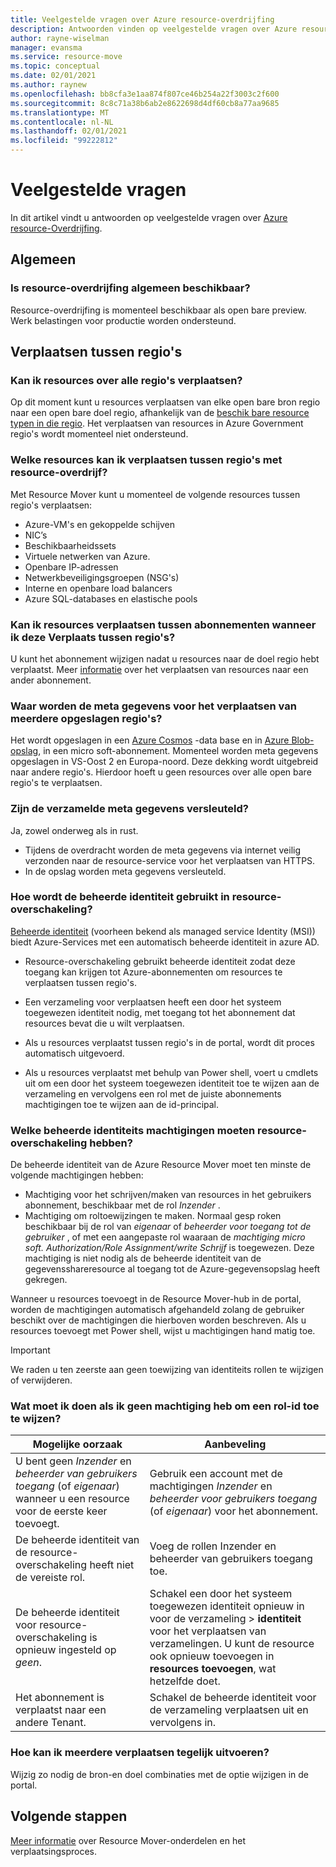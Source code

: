 ```yaml
---
title: Veelgestelde vragen over Azure resource-overdrijfing
description: Antwoorden vinden op veelgestelde vragen over Azure resource verhuizer
author: rayne-wiselman
manager: evansma
ms.service: resource-move
ms.topic: conceptual
ms.date: 02/01/2021
ms.author: raynew
ms.openlocfilehash: bb8cfa3e1aa874f807ce46b254a22f3003c2f600
ms.sourcegitcommit: 8c8c71a38b6ab2e8622698d4df60cb8a77aa9685
ms.translationtype: MT
ms.contentlocale: nl-NL
ms.lasthandoff: 02/01/2021
ms.locfileid: "99222812"
---
```

# <a name="common-questions"></a>Veelgestelde vragen

In dit artikel vindt u antwoorden op veelgestelde vragen over [Azure resource-Overdrijfing](overview.md).

## <a name="general"></a>Algemeen

### <a name="is-resource-mover-generally-available"></a>Is resource-overdrijfing algemeen beschikbaar?

Resource-overdrijfing is momenteel beschikbaar als open bare preview. Werk belastingen voor productie worden ondersteund.



## <a name="moving-across-regions"></a>Verplaatsen tussen regio's

### <a name="can-i-move-resources-across-any-regions"></a>Kan ik resources over alle regio's verplaatsen?

Op dit moment kunt u resources verplaatsen van elke open bare bron regio naar een open bare doel regio, afhankelijk van de [beschik bare resource typen in die regio](https://azure.microsoft.com/global-infrastructure/services/). Het verplaatsen van resources in Azure Government regio's wordt momenteel niet ondersteund.

### <a name="what-resources-can-i-move-across-regions-using-resource-mover"></a>Welke resources kan ik verplaatsen tussen regio's met resource-overdrijf?

Met Resource Mover kunt u momenteel de volgende resources tussen regio's verplaatsen:

- Azure-VM's en gekoppelde schijven
- NIC’s
- Beschikbaarheidssets 
- Virtuele netwerken van Azure. 
- Openbare IP-adressen
- Netwerkbeveiligingsgroepen (NSG's)
- Interne en openbare load balancers 
- Azure SQL-databases en elastische pools


### <a name="can-i-move-resources-across-subscriptions-when-i-move-them-across-regions"></a>Kan ik resources verplaatsen tussen abonnementen wanneer ik deze Verplaats tussen regio's?

U kunt het abonnement wijzigen nadat u resources naar de doel regio hebt verplaatst. Meer [informatie](../azure-resource-manager/management/move-resource-group-and-subscription.md) over het verplaatsen van resources naar een ander abonnement. 

### <a name="where-is-the-metadata-for-moving-across-regions-stored"></a>Waar worden de meta gegevens voor het verplaatsen van meerdere opgeslagen regio's?

Het wordt opgeslagen in een [Azure Cosmos](../cosmos-db/database-encryption-at-rest.md) -data base en in [Azure Blob-opslag](../storage/common/storage-service-encryption.md), in een micro soft-abonnement. Momenteel worden meta gegevens opgeslagen in VS-Oost 2 en Europa-noord. Deze dekking wordt uitgebreid naar andere regio's. Hierdoor hoeft u geen resources over alle open bare regio's te verplaatsen.

### <a name="is-the-collected-metadata-encrypted"></a>Zijn de verzamelde meta gegevens versleuteld?

Ja, zowel onderweg als in rust.
- Tijdens de overdracht worden de meta gegevens via internet veilig verzonden naar de resource-service voor het verplaatsen van HTTPS.
- In de opslag worden meta gegevens versleuteld.

### <a name="how-is-managed-identity-used-in-resource-mover"></a>Hoe wordt de beheerde identiteit gebruikt in resource-overschakeling?

[Beheerde identiteit](../active-directory/managed-identities-azure-resources/overview.md) (voorheen bekend als managed service Identity (MSI)) biedt Azure-Services met een automatisch beheerde identiteit in azure AD.
- Resource-overschakeling gebruikt beheerde identiteit zodat deze toegang kan krijgen tot Azure-abonnementen om resources te verplaatsen tussen regio's.
- Een verzameling voor verplaatsen heeft een door het systeem toegewezen identiteit nodig, met toegang tot het abonnement dat resources bevat die u wilt verplaatsen.

- Als u resources verplaatst tussen regio's in de portal, wordt dit proces automatisch uitgevoerd.
- Als u resources verplaatst met behulp van Power shell, voert u cmdlets uit om een door het systeem toegewezen identiteit toe te wijzen aan de verzameling en vervolgens een rol met de juiste abonnements machtigingen toe te wijzen aan de id-principal. 

### <a name="what-managed-identity-permissions-does-resource-mover-need"></a>Welke beheerde identiteits machtigingen moeten resource-overschakeling hebben?

De beheerde identiteit van de Azure Resource Mover moet ten minste de volgende machtigingen hebben: 

- Machtiging voor het schrijven/maken van resources in het gebruikers abonnement, beschikbaar met de rol *Inzender* . 
- Machtiging om roltoewijzingen te maken. Normaal gesp roken beschikbaar bij de rol van *eigenaar* of *beheerder voor toegang tot de gebruiker* , of met een aangepaste rol waaraan de *machtiging micro soft. Authorization/Role Assignment/write Schrijf* is toegewezen. Deze machtiging is niet nodig als de beheerde identiteit van de gegevensshareresource al toegang tot de Azure-gegevensopslag heeft gekregen. 
 
Wanneer u resources toevoegt in de Resource Mover-hub in de portal, worden de machtigingen automatisch afgehandeld zolang de gebruiker beschikt over de machtigingen die hierboven worden beschreven. Als u resources toevoegt met Power shell, wijst u machtigingen hand matig toe.

> [!IMPORTANT]
> We raden u ten zeerste aan geen toewijzing van identiteits rollen te wijzigen of verwijderen. 

### <a name="what-should-i-do-if-i-dont-have-permissions-to-assign-role-identity"></a>Wat moet ik doen als ik geen machtiging heb om een rol-id toe te wijzen?

**Mogelijke oorzaak** | **Aanbeveling**
--- | ---
U bent geen *Inzender* en *beheerder van gebruikers toegang* (of *eigenaar*) wanneer u een resource voor de eerste keer toevoegt. | Gebruik een account met de machtigingen *Inzender* en *beheerder voor gebruikers toegang* (of *eigenaar*) voor het abonnement.
De beheerde identiteit van de resource-overschakeling heeft niet de vereiste rol. | Voeg de rollen Inzender en beheerder van gebruikers toegang toe.
De beheerde identiteit voor resource-overschakeling is opnieuw ingesteld op *geen*. | Schakel een door het systeem toegewezen identiteit opnieuw in voor de verzameling > **identiteit** voor het verplaatsen van verzamelingen. U kunt de resource ook opnieuw toevoegen in **resources toevoegen**, wat hetzelfde doet.  
Het abonnement is verplaatst naar een andere Tenant. | Schakel de beheerde identiteit voor de verzameling verplaatsen uit en vervolgens in.

### <a name="how-can-i-do-multiple-moves-together"></a>Hoe kan ik meerdere verplaatsen tegelijk uitvoeren?

Wijzig zo nodig de bron-en doel combinaties met de optie wijzigen in de portal.

## <a name="next-steps"></a>Volgende stappen

[Meer informatie](about-move-process.md) over Resource Mover-onderdelen en het verplaatsingsproces.

